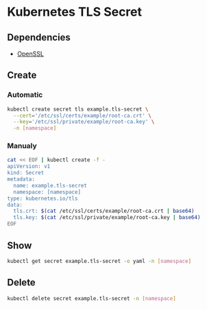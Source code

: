 # Kubernetes TLS Secret

## Dependencies

- [OpenSSL](/openssl.md#generate-self-signed-certificate)

## Create

### Automatic

```sh
kubectl create secret tls example.tls-secret \
  --cert='/etc/ssl/certs/example/root-ca.crt' \
  --key='/etc/ssl/private/example/root-ca.key' \
  -n [namespace]
```

### Manualy

```sh
cat << EOF | kubectl create -f -
apiVersion: v1
kind: Secret
metadata:
  name: example.tls-secret
  namespace: [namespace]
type: kubernetes.io/tls
data:
  tls.crt: $(cat /etc/ssl/certs/example/root-ca.crt | base64)
  tls.key: $(cat /etc/ssl/private/example/root-ca.key | base64)
EOF
```

## Show

```sh
kubectl get secret example.tls-secret -o yaml -n [namespace]
```

## Delete

```sh
kubectl delete secret example.tls-secret -n [namespace]
```
